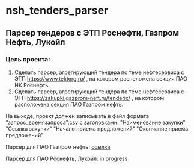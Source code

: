 # nsh_tenders_parser
Парсер тендеров с ЭТП Роснефти, Газпром Нефть, Лукойл
-------------

### Цель проекта:
1) Сделать парсер, агрегирующий тендера по теме нефтесервиса с ЭТП https://www.tektorg.ru/ , на котором расположена секция ПАО НК Роснефть.
2) Сделать парсер, агрегирующий тендера по теме нефтесервиса с ЭТП https://zakupki.gazprom-neft.ru/tenderix/ , на котором расположена секция ПАО Газпром нефть.

На выходе, проект должен записывать в файл формата "запрос_времязапроса".csv с заголовками:   "Наименование закупки"	"Ссылка закупки"	"Начало приема предложений"	"Окончание приема предложений"

Парсер для ПАО Газпром нефть: [ссылка](https://github.com/baburovn/nsh_tenders_parser/blob/main/GPN_parser_v_0_2.py)

Парсер для ПАО Роснефть, Лукойл: in progress
